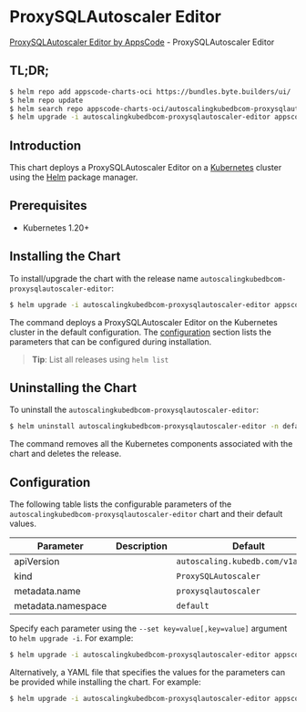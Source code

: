 # ProxySQLAutoscaler Editor

[ProxySQLAutoscaler Editor by AppsCode](https://byte.builders) - ProxySQLAutoscaler Editor

## TL;DR;

```bash
$ helm repo add appscode-charts-oci https://bundles.byte.builders/ui/
$ helm repo update
$ helm search repo appscode-charts-oci/autoscalingkubedbcom-proxysqlautoscaler-editor --version=v0.4.20
$ helm upgrade -i autoscalingkubedbcom-proxysqlautoscaler-editor appscode-charts-oci/autoscalingkubedbcom-proxysqlautoscaler-editor -n default --create-namespace --version=v0.4.20
```

## Introduction

This chart deploys a ProxySQLAutoscaler Editor on a [Kubernetes](http://kubernetes.io) cluster using the [Helm](https://helm.sh) package manager.

## Prerequisites

- Kubernetes 1.20+

## Installing the Chart

To install/upgrade the chart with the release name `autoscalingkubedbcom-proxysqlautoscaler-editor`:

```bash
$ helm upgrade -i autoscalingkubedbcom-proxysqlautoscaler-editor appscode-charts-oci/autoscalingkubedbcom-proxysqlautoscaler-editor -n default --create-namespace --version=v0.4.20
```

The command deploys a ProxySQLAutoscaler Editor on the Kubernetes cluster in the default configuration. The [configuration](#configuration) section lists the parameters that can be configured during installation.

> **Tip**: List all releases using `helm list`

## Uninstalling the Chart

To uninstall the `autoscalingkubedbcom-proxysqlautoscaler-editor`:

```bash
$ helm uninstall autoscalingkubedbcom-proxysqlautoscaler-editor -n default
```

The command removes all the Kubernetes components associated with the chart and deletes the release.

## Configuration

The following table lists the configurable parameters of the `autoscalingkubedbcom-proxysqlautoscaler-editor` chart and their default values.

|     Parameter      | Description |                   Default                    |
|--------------------|-------------|----------------------------------------------|
| apiVersion         |             | <code>autoscaling.kubedb.com/v1alpha1</code> |
| kind               |             | <code>ProxySQLAutoscaler</code>              |
| metadata.name      |             | <code>proxysqlautoscaler</code>              |
| metadata.namespace |             | <code>default</code>                         |


Specify each parameter using the `--set key=value[,key=value]` argument to `helm upgrade -i`. For example:

```bash
$ helm upgrade -i autoscalingkubedbcom-proxysqlautoscaler-editor appscode-charts-oci/autoscalingkubedbcom-proxysqlautoscaler-editor -n default --create-namespace --version=v0.4.20 --set apiVersion=autoscaling.kubedb.com/v1alpha1
```

Alternatively, a YAML file that specifies the values for the parameters can be provided while
installing the chart. For example:

```bash
$ helm upgrade -i autoscalingkubedbcom-proxysqlautoscaler-editor appscode-charts-oci/autoscalingkubedbcom-proxysqlautoscaler-editor -n default --create-namespace --version=v0.4.20 --values values.yaml
```
